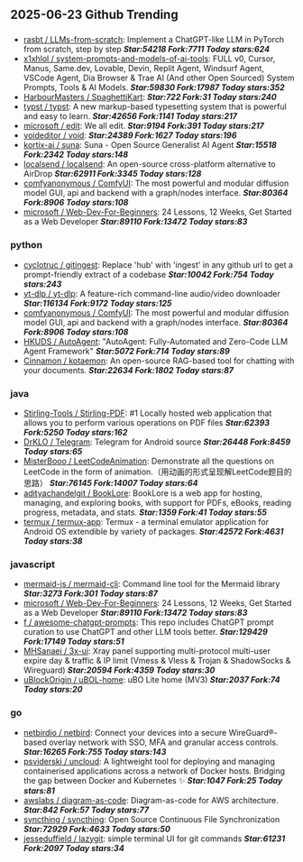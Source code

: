 ## 2025-06-23 Github Trending

### 
* [rasbt / LLMs-from-scratch](https://github.com/rasbt/LLMs-from-scratch): Implement a ChatGPT-like LLM in PyTorch from scratch, step by step ***Star:54218 Fork:7711 Today stars:624***
* [x1xhlol / system-prompts-and-models-of-ai-tools](https://github.com/x1xhlol/system-prompts-and-models-of-ai-tools): FULL v0, Cursor, Manus, Same.dev, Lovable, Devin, Replit Agent, Windsurf Agent, VSCode Agent, Dia Browser & Trae AI (And other Open Sourced) System Prompts, Tools & AI Models. ***Star:59830 Fork:17987 Today stars:352***
* [HarbourMasters / SpaghettiKart](https://github.com/HarbourMasters/SpaghettiKart):  ***Star:722 Fork:31 Today stars:240***
* [typst / typst](https://github.com/typst/typst): A new markup-based typesetting system that is powerful and easy to learn. ***Star:42656 Fork:1141 Today stars:217***
* [microsoft / edit](https://github.com/microsoft/edit): We all edit. ***Star:9194 Fork:391 Today stars:217***
* [voideditor / void](https://github.com/voideditor/void):  ***Star:24389 Fork:1627 Today stars:196***
* [kortix-ai / suna](https://github.com/kortix-ai/suna): Suna - Open Source Generalist AI Agent ***Star:15518 Fork:2342 Today stars:148***
* [localsend / localsend](https://github.com/localsend/localsend): An open-source cross-platform alternative to AirDrop ***Star:62911 Fork:3345 Today stars:128***
* [comfyanonymous / ComfyUI](https://github.com/comfyanonymous/ComfyUI): The most powerful and modular diffusion model GUI, api and backend with a graph/nodes interface. ***Star:80364 Fork:8906 Today stars:108***
* [microsoft / Web-Dev-For-Beginners](https://github.com/microsoft/Web-Dev-For-Beginners): 24 Lessons, 12 Weeks, Get Started as a Web Developer ***Star:89110 Fork:13472 Today stars:83***

### python
* [cyclotruc / gitingest](https://github.com/cyclotruc/gitingest): Replace 'hub' with 'ingest' in any github url to get a prompt-friendly extract of a codebase ***Star:10042 Fork:754 Today stars:243***
* [yt-dlp / yt-dlp](https://github.com/yt-dlp/yt-dlp): A feature-rich command-line audio/video downloader ***Star:116134 Fork:9172 Today stars:125***
* [comfyanonymous / ComfyUI](https://github.com/comfyanonymous/ComfyUI): The most powerful and modular diffusion model GUI, api and backend with a graph/nodes interface. ***Star:80364 Fork:8906 Today stars:108***
* [HKUDS / AutoAgent](https://github.com/HKUDS/AutoAgent): "AutoAgent: Fully-Automated and Zero-Code LLM Agent Framework" ***Star:5072 Fork:714 Today stars:89***
* [Cinnamon / kotaemon](https://github.com/Cinnamon/kotaemon): An open-source RAG-based tool for chatting with your documents. ***Star:22634 Fork:1802 Today stars:87***

### java
* [Stirling-Tools / Stirling-PDF](https://github.com/Stirling-Tools/Stirling-PDF): #1 Locally hosted web application that allows you to perform various operations on PDF files ***Star:62393 Fork:5250 Today stars:162***
* [DrKLO / Telegram](https://github.com/DrKLO/Telegram): Telegram for Android source ***Star:26448 Fork:8459 Today stars:65***
* [MisterBooo / LeetCodeAnimation](https://github.com/MisterBooo/LeetCodeAnimation): Demonstrate all the questions on LeetCode in the form of animation.（用动画的形式呈现解LeetCode题目的思路） ***Star:76145 Fork:14007 Today stars:64***
* [adityachandelgit / BookLore](https://github.com/adityachandelgit/BookLore): BookLore is a web app for hosting, managing, and exploring books, with support for PDFs, eBooks, reading progress, metadata, and stats. ***Star:1359 Fork:41 Today stars:55***
* [termux / termux-app](https://github.com/termux/termux-app): Termux - a terminal emulator application for Android OS extendible by variety of packages. ***Star:42572 Fork:4631 Today stars:38***

### javascript
* [mermaid-js / mermaid-cli](https://github.com/mermaid-js/mermaid-cli): Command line tool for the Mermaid library ***Star:3273 Fork:301 Today stars:87***
* [microsoft / Web-Dev-For-Beginners](https://github.com/microsoft/Web-Dev-For-Beginners): 24 Lessons, 12 Weeks, Get Started as a Web Developer ***Star:89110 Fork:13472 Today stars:83***
* [f / awesome-chatgpt-prompts](https://github.com/f/awesome-chatgpt-prompts): This repo includes ChatGPT prompt curation to use ChatGPT and other LLM tools better. ***Star:129429 Fork:17149 Today stars:51***
* [MHSanaei / 3x-ui](https://github.com/MHSanaei/3x-ui): Xray panel supporting multi-protocol multi-user expire day & traffic & IP limit (Vmess & Vless & Trojan & ShadowSocks & Wireguard) ***Star:20594 Fork:4359 Today stars:30***
* [uBlockOrigin / uBOL-home](https://github.com/uBlockOrigin/uBOL-home): uBO Lite home (MV3) ***Star:2037 Fork:74 Today stars:20***

### go
* [netbirdio / netbird](https://github.com/netbirdio/netbird): Connect your devices into a secure WireGuard®-based overlay network with SSO, MFA and granular access controls. ***Star:16265 Fork:755 Today stars:143***
* [psviderski / uncloud](https://github.com/psviderski/uncloud): A lightweight tool for deploying and managing containerised applications across a network of Docker hosts. Bridging the gap between Docker and Kubernetes ✨ ***Star:1047 Fork:25 Today stars:81***
* [awslabs / diagram-as-code](https://github.com/awslabs/diagram-as-code): Diagram-as-code for AWS architecture. ***Star:842 Fork:57 Today stars:77***
* [syncthing / syncthing](https://github.com/syncthing/syncthing): Open Source Continuous File Synchronization ***Star:72929 Fork:4633 Today stars:50***
* [jesseduffield / lazygit](https://github.com/jesseduffield/lazygit): simple terminal UI for git commands ***Star:61231 Fork:2097 Today stars:34***
